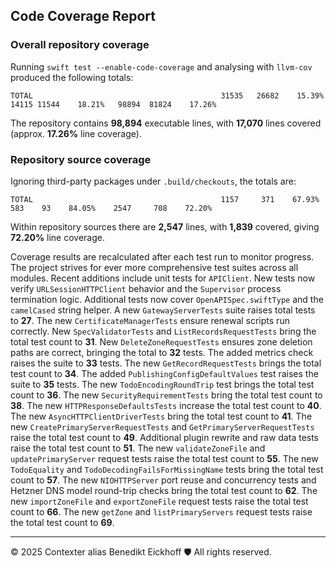 ## Code Coverage Report

### Overall repository coverage

Running `swift test --enable-code-coverage` and analysing with `llvm-cov` produced the following totals:

```
TOTAL                                          31535   26682    15.39%   14115 11544    18.21%   98894  81824    17.26%
```

The repository contains **98,894** executable lines, with **17,070** lines covered (approx. **17.26%** line coverage).

### Repository source coverage

Ignoring third-party packages under `.build/checkouts`, the totals are:

```
TOTAL                                          1157     371    67.93%     583    93    84.05%    2547     708    72.20%
```

Within repository sources there are **2,547** lines, with **1,839** covered, giving **72.20%** line coverage.

Coverage results are recalculated after each test run to monitor progress. The project strives for ever more comprehensive test suites across all modules. Recent additions include unit tests for ``APIClient``. New tests now verify ``URLSessionHTTPClient`` behavior and the ``Supervisor`` process termination logic.
Additional tests now cover ``OpenAPISpec.swiftType`` and the ``camelCased`` string helper. A new ``GatewayServerTests`` suite raises total tests to **27**.
The new ``CertificateManagerTests`` ensure renewal scripts run correctly.
New ``SpecValidatorTests`` and ``ListRecordsRequestTests`` bring the total test count to **31**.
New ``DeleteZoneRequestTests`` ensures zone deletion paths are correct, bringing the total to **32** tests.
The added metrics check raises the suite to **33** tests.
The new ``GetRecordRequestTests`` brings the total test count to **34**.
The added ``PublishingConfigDefaultValues`` test raises the suite to **35** tests.
The new ``TodoEncodingRoundTrip`` test brings the total test count to **36**.
The new ``SecurityRequirementTests`` bring the total test count to **38**.
The new ``HTTPResponseDefaultsTests`` increase the total test count to **40**.
The new ``AsyncHTTPClientDriverTests`` bring the total test count to **41**.
The new ``CreatePrimaryServerRequestTests`` and ``GetPrimaryServerRequestTests`` raise the total test count to **49**.
Additional plugin rewrite and raw data tests raise the total test count to **51**.
The new ``validateZoneFile`` and ``updatePrimaryServer`` request tests raise the total test count to **55**.
The new ``TodoEquality`` and ``TodoDecodingFailsForMissingName`` tests bring the total test count to **57**.
The new ``NIOHTTPServer`` port reuse and concurrency tests and Hetzner DNS model round-trip checks bring the total test count to **62**.
The new ``importZoneFile`` and ``exportZoneFile`` request tests raise the total test count to **66**.
The new ``getZone`` and ``listPrimaryServers`` request tests raise the total test count to **69**.

---
© 2025 Contexter alias Benedikt Eickhoff 🛡️ All rights reserved.
